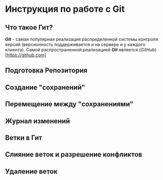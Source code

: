 # Инструкция по работе с Git

## Что такое Гит?
***Git*** - самая популярная реализация распределенной системы контроля версий (версионность поддерживается и на сервере и у каждого клиента). Самой распространенной реализацией 
***Git*** является (*GitHub*)[https://github.com]

## Подготовка Репозитория

## Создание "сохранений"

## Перемещение между "сохранениями"

## Журнал изменений

## Ветки в Гит

## Слияние веток и разрешение конфликтов

## Удаление веток